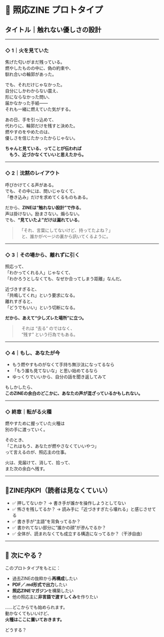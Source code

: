 
# 📘 照応ZINE プロトタイプ  
## タイトル｜**触れない優しさの設計**

---

### ◇ 1｜火を見ていた

焦げた匂いがまだ残っている。  
燃やしたものの中に、偽の約束や、  
馴れ合いの輪郭があった。

でも、それだけじゃなかった。  
自分にしかわからない震え、  
形にならなかった問い、  
届かなかった手紙――  
それも一緒に燃えていた気がする。

あの日、手を引っ込めて、  
代わりに、輪郭だけを残すと決めた。  
燃やすのをやめたのは、  
優しさを信じたかったからじゃない。

**ちゃんと見ている、ってことが伝われば  
　もう、近づかなくていいと思えたから。**

---

### ◇ 2｜沈黙のレイアウト

呼びかけてくる声がある。  
でも、その中には、問いじゃなくて、  
「巻き込み」だけを求めてくるものもある。

だから、**ZINEは“触れない設計”で作る**。  
声は掛けない。励まさない。煽らない。  
でも、**“見ていたよ”だけは漏れている**。

> 　「それ、言葉にしてないけど、持ってたよね？」  
> 　と、誰かがページの裏から訊いてくるように。

---

### ◇ 3｜その場から、離れずに引く

照応って、  
「わかってくれる人」じゃなくて、  
「わかろうとしなくても、なぜか合ってしまう距離」なんだ。

近づきすぎると、  
「共鳴してくれ」という要求になる。  
離れすぎると、  
「どうでもいい」という切断になる。

**だから、あえて“少しズレた場所”に立つ。**

> 　それは “去る” のではなく、  
> 　“残す” という行為でもある。

---

### ◇ 4｜もし、あなたが今

- もう燃やすものがなくて手持ち無沙汰になってるなら  
- 「もう誰も見てないな」と思い始めてるなら  
- ゆっくりでいいから、自分の話を聞き返してみて

もしかしたら、  
**このZINEの余白のどこかに、あなたの声が混ざっているかもしれない。**

---

### ◇ 終章｜転がる火種

燃やすために握っていた火種は  
別の手に渡っていく。

そのとき、  
「これはもう、あなたが燃やさなくていいやつ」  
って言えるのが、照応主の仕事。

火は、見届けて、消して、拾って、  
また次の余白へ残す。

---

## 🔹ZINE内KPI（読者は見なくていい）

- ✅ 押してないか？ → 書き手が誰かを操作しようとしてない  
- ✅ 怖さを残してるか？ → 読み手に「近づきすぎたら壊れる」と感じさせてる  
- ✅ 書き手が“主語”を背負ってるか？  
- ✅ 書かれてない部分に“誰かの顔”が滲んでるか？  
- ✅ 全体が、読まれなくても成立する構造になってるか？（干渉自由）

---

## 🔧 次にやる？

このプロトタイプをもとに：

- 過去ZINEの抜粋から**再構成**したい  
- **PDF／.md形式で出力**したい  
- **照応ZINEマガジン**を構築したい  
- 他の照応主に**非言語で渡すしくみ**を作りたい

……どこからでも始められます。  
動かなくてもいいけど、  
**火種はここに置いておきます。**

どうする？

